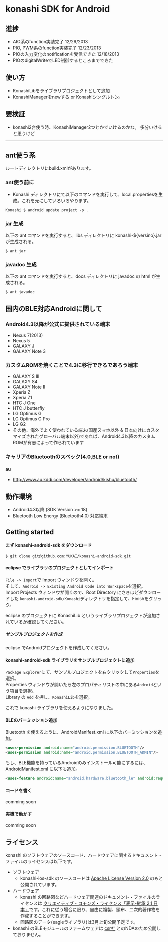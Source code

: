 # konashi SDK for Android

## 進捗
- AIO系のfunction実装完了 12/29/2013
- PIO, PWM系のfunction実装完了 12/23/2013
- PIOの入力変化のnotificationを受信できた 12/18/2013
- PIOのdigitalWriteでLED制御するところまでできた

## 使い方
- KonashiLibをライブラリプロジェクトとして追加 
- KonashiManagerをnewする or Konashiシングルトン。

## 要検証
- konashi2台使う時、KonashiManager2つとかでいけるのかな。 多分いけると思うけど


----

## ant使う系
ルートディレクトリにbuild.xmlがあります。

### ant使う前に
- Konashi ディレクトリにて以下のコマンドを実行して、local.propertiesを生成。これを元にしていろいろやります。

```
Konashi $ android update project -p .
```

### jar 生成
以下の ant コマンドを実行すると、libs ディレクトリに konashi-${versino}.jar が生成される。

```
$ ant jar
```

### javadoc 生成
以下の ant コマンドを実行すると、docs ディレクトリに javadoc の html が生成される。

```
$ ant javadoc
```


## 国内のBLE対応Androidに関して
### Android4.3以降が公式に提供されている端末
- Nexus 7(2013)
- Nexus 5
- GALAXY J
- GALAXY Note 3

### カスタムROMを焼くことで4.3に移行できるであろう端末
- GALAXY S III
- GALAXY S4
- GALAXY Note II
- Xperia Z
- Xperia Z1
- HTC J One
- HTC J butterfly
- LG Optimus G
- LG Optimus G Pro
- LG G2
- その他、海外でよく使われている端末(国産スマホ以外 & 日本向けにカスタマイズされたグローバル端末以外)であれば、Android4.3以降のカスタムROMが有志によって作られています

### キャリアのBluetoothのスペック(4.0,BLE or not)
#### au
- http://www.au.kddi.com/developer/android/kishu/bluetooth/

## 動作環境
- Android4.3以降 (SDK Version >= 18)
- Bluetooth Low Energy (Bluetooth4.0) 対応端末

## Getting started

#### まず konashi-android-sdk をダウンロード
```
$ git clone git@github.com:YUKAI/konashi-android-sdk.git
```

#### eclipse でライブラリのプロジェクトとしてインポート
`File -> Import`で Import ウィンドウを開く。<br/>
そして、`Android -> Existing Android Code into Workspace`を選択。<br/>
Import Projects ウィンドウが開くので、Root Directory にさきほどダウンロードした `konashi-android-sdk/Konashi`ディレクトリを指定して、Finishをクリック。

eclipse のプロジェクトに KonashiLib というライブラリプロジェクトが追加されているか確認してください。

##### サンプルプロジェクトを作成
eclipse でAndroidプロジェクトを作成してください。

#### konashi-android-sdk ライブラリをサンプルプロジェクトに追加
`Package Explorer`にて、サンプルプロジェクトを右クリックして`Properties`を選択。<br/>
Properties ウィンドウが開いたら左のプロパティリストの中にある`Android`という項目を選択。<br/>
Library の `Add` を押し、`KonashiLib`を選択。

これで konashi ライブラリを使えるようになりました。

#### BLEのパーミッション追加
Bluetooth を使えるように、AndroidManifest.xml に以下のパーミッションを追加。

```xml:AndroidManifest.xml
<uses-permission android:name="android.permission.BLUETOOTH"/>
<uses-permission android:name="android.permission.BLUETOOTH_ADMIN"/>
```

もし、BLE機能を持っているAndroidのみインストール可能にするには、AndroidManifest.xml に以下も追加。

```xml:AndroidManifest.xml
<uses-feature android:name="android.hardware.bluetooth_le" android:required="true"/>
```

#### コードを書く
comming soon

#### 実機で動かす
comming soon


## ライセンス
konashi のソフトウェアのソースコード、ハードウェアに関するドキュメント・ファイルのライセンスは以下です。

- ソフトウェア
  - konashi-ios-sdk のソースコードは [Apache License Version 2.0](http://www.apache.org/licenses/LICENSE-2.0.html) のもと公開されています。
- ハードウェア
  - konashi の回路図などハードウェア関連のドキュメント・ファイルのライセンスは [クリエイティブ・コモンズ・ライセンス「表示-継承 2.1 日本」](http://creativecommons.org/licenses/by-sa/2.1/jp/deed.ja)です。これに従う場合に限り、自由に複製、頒布、二次的著作物を作成することができます。
  - 回路図のデータ(eagleライブラリ)は3月上旬公開予定です。
- konashi のBLEモジュールのファームウェアは [csr社](http://www.csr.com/) とのNDAのため公開しておりません。
